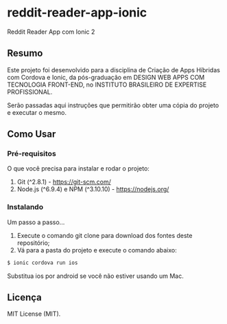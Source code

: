 # reddit-reader-app-ionic
Reddit Reader App com Ionic 2

## Resumo
Este projeto foi desenvolvido para a disciplina de Criação de Apps Híbridas com Cordova e Ionic, da pós-graduação em DESIGN WEB APPS COM TECNOLOGIA FRONT-END, no INSTITUTO BRASILEIRO DE EXPERTISE PROFISSIONAL.

Serão passadas aqui instruções que permitirão obter uma cópia do projeto e executar o mesmo.

## Como Usar

### Pré-requisitos
O que você precisa para instalar e rodar o projeto:

1. Git (^2.8.1) - https://git-scm.com/
2. Node.js (^6.9.4) e NPM (^3.10.10) - https://nodejs.org/

### Instalando
Um passo a passo...

1. Execute o comando git clone para download dos fontes deste repositório;
2. Vá para a pasta do projeto e execute o comando abaixo:

```bash
$ ionic cordova run ios
```

Substitua ios por android se você não estiver usando um Mac.

## Licença
MIT License (MIT).